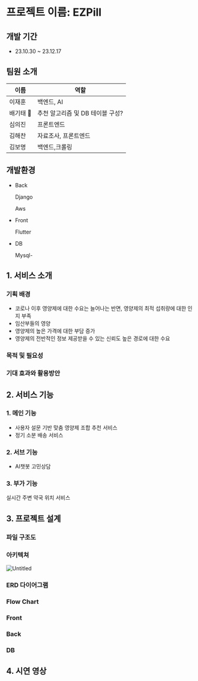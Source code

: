 # 프로젝트 이름: EZPill

## 개발 기간

- 23.10.30 ~ 23.12.17

## 팀원 소개

| 이름 | 역할 |
| --- | --- |
| 이재훈 | 백엔드, AI |
| 배기태 👑 | 추천 알고리즘 및 DB 테이블 구성? |
| 심의진 | 프론트엔드 |
| 김해찬 | 자료조사, 프론트엔드 |
| 김보명 | 백엔드,크롤링 |

## 개발환경

- Back
    
    Django
    
    Aws
    
- Front
    
    Flutter
    
- DB
    
    Mysql-
    

## 1. 서비스 소개

### 기획 배경

- 코로나 이후 영양제에 대한 수요는 늘어나는 반면, 영양제의 최적 섭취량에 대한 인지 부족
- 임산부들의 영양
- 영양제의 높은 가격에 대한 부담 증가
- 영양제의 전반적인 정보 제공받을 수 있는 신뢰도 높은 경로에 대한 수요

### 목적 및 필요성

### 기대 효과와 활용방안

## 2. 서비스 기능

### 1. 메인 기능

- 사용자 설문 기반 맞춤 영양제 조합 추천 서비스
- 정기 소분 배송 서비스

### 2. 서브 기능

- AI챗봇 고민상담

### 3. 부가 기능

실시간 주변 약국 위치 서비스

## 3. 프로젝트 설계

### 파일 구조도

### 아키텍쳐

![Untitled](https://prod-files-secure.s3.us-west-2.amazonaws.com/591b00f6-2d70-4781-b1ba-6ec8f164bd80/6eb05c1b-fc00-433b-9838-95035cf9825d/Untitled.png)

### ERD 다이어그램

### Flow Chart

### Front

### Back

### DB

## 4. 시연 영상
